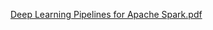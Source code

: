 
[Deep Learning Pipelines for Apache Spark.pdf](https://github.com/user-attachments/files/16450941/Deep.Learning.Pipelines.for.Apache.Spark.pdf)
